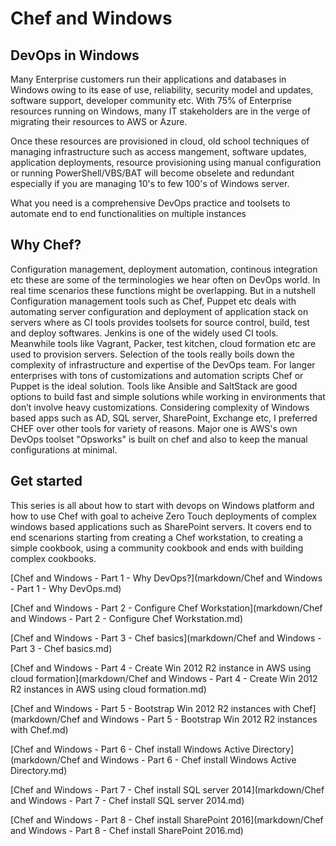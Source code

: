 # Chef and Windows

DevOps in Windows
-----------------

Many Enterprise customers run their applications and databases in Windows owing to its ease of use, reliability, security model and updates,
software support, developer community etc. With 75% of Enterprise resources running on Windows, many IT stakeholders are in the verge of migrating their 
resources to AWS or Azure.

Once these resources are provisioned in cloud, old school techniques of managing infrastructure such as access mangement, software updates, application deployments, resource
provisioning using manual configuration or running PowerShell/VBS/BAT will become obselete and redundant especially 
if you are managing 10's to few 100's of Windows server.

What you need is a comprehensive DevOps practice and toolsets to automate end to end functionalities on multiple instances

Why Chef?
--------

Configuration management, deployment automation, continous integration etc these are some of the terminologies we hear often on DevOps world. 
In real time scenarios these functions might be overlapping. But in a nutshell Configuration management tools such as Chef, Puppet etc deals with automating server configuration and deployment of application stack on servers where as CI tools provides toolsets for source control, build, test and deploy softwares. Jenkins is one of the widely used CI tools. Meanwhile tools like Vagrant, Packer, test kitchen, cloud formation etc are used to provision servers.
Selection of the tools really boils down the complexity of infrastructure and expertise of the DevOps team. For langer enterprises with tons of customizations and automation scripts Chef or Puppet is the ideal solution. Tools like Ansible and SaltStack are good options to build fast and simple solutions while working in environments that don’t involve heavy customizations. 
Considering complexity of Windows based apps such as AD, SQL server, SharePoint, Exchange etc, I preferred CHEF over other tools for variety of reasons. Major one is AWS's own DevOps toolset "Opsworks" is built on chef and also to keep the manual configurations at minimal. 


Get started
-----------
This series is all about how to start with devops on Windows platform and how to use Chef with goal to acheive Zero Touch deployments of complex windows based applications such as SharePoint servers.
It covers end to end scenarions starting from creating a Chef workstation, to creating a simple cookbook, using a community cookbook and ends with building complex cookbooks.

[Chef and Windows - Part 1 - Why DevOps?](markdown/Chef and Windows - Part 1 - Why DevOps.md)

[Chef and Windows - Part 2 - Configure Chef Workstation](markdown/Chef and Windows - Part 2 - Configure Chef Workstation.md)

[Chef and Windows - Part 3 - Chef basics](markdown/Chef and Windows - Part 3 - Chef basics.md)

[Chef and Windows - Part 4 - Create Win 2012 R2 instance in AWS using cloud formation](markdown/Chef and Windows - Part 4 - Create Win 2012 R2 instances in AWS using cloud formation.md)

[Chef and Windows - Part 5 - Bootstrap Win 2012 R2 instances with Chef](markdown/Chef and Windows - Part 5 - Bootstrap Win 2012 R2 instances with Chef.md)

[Chef and Windows - Part 6 - Chef install Windows Active Directory](markdown/Chef and Windows - Part 6 - Chef install Windows Active Directory.md)

[Chef and Windows - Part 7 - Chef install SQL server 2014](markdown/Chef and Windows - Part 7 - Chef install SQL server 2014.md)

[Chef and Windows - Part 8 - Chef install SharePoint 2016](markdown/Chef and Windows - Part 8 - Chef install SharePoint 2016.md)

